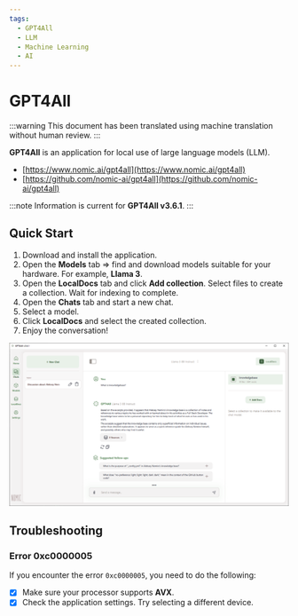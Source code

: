 ```yaml
---
tags:
  - GPT4All
  - LLM
  - Machine Learning
  - AI
---
```


# GPT4All

:::warning
This document has been translated using machine translation without human review.
:::

**GPT4All** is an application for local use of large language models (LLM).

* [https://www.nomic.ai/gpt4all](https://www.nomic.ai/gpt4all)
* [https://github.com/nomic-ai/gpt4all](https://github.com/nomic-ai/gpt4all)

:::note
Information is current for **GPT4All v3.6.1**.
:::

## Quick Start

1. Download and install the application.
2. Open the **Models** tab => find and download models suitable for your hardware. For example, **Llama 3**.
3. Open the **LocalDocs** tab and click **Add collection**. Select files to create a collection. Wait for indexing to complete.
4. Open the **Chats** tab and start a new chat.
5. Select a model.
6. Click **LocalDocs** and select the created collection.
7. Enjoy the conversation!

![GPT4All](assets/gpt4all.png)

## Troubleshooting

### Error 0xc0000005

If you encounter the error `0xc0000005`, you need to do the following:

* [x] Make sure your processor supports **AVX**.
* [x] Check the application settings. Try selecting a different device.
